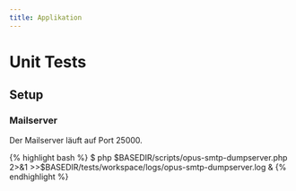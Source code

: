 ```yaml
---
title: Applikation
---
```


# Unit Tests

## Setup

### Mailserver

Der Mailserver läuft auf Port 25000.

{% highlight bash %}
$ php $BASEDIR/scripts/opus-smtp-dumpserver.php 2>&1 >>$BASEDIR/tests/workspace/logs/opus-smtp-dumpserver.log &
{% endhighlight %}
